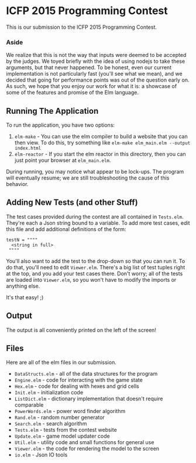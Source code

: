 # ICFP 2015 Programming Contest

This is our submission to the ICFP 2015 Programming Contest. 

### Aside

We realize that this is not the way that inputs were deemed to be accepted by
the judges. We toyed briefly with the idea of using nodejs to take these
arguments, but that never happened. To be honest, even our current implementation 
is not particularly fast (you'll see what we mean), and we decided that going for
performance points was out of the question early on. As such, we hope that you
enjoy our work for what it is: a showcase of some of the features and promise of the
Elm language.

## Running The Application

To run the application, you have two options:

1. `elm-make` - You can use the elm compiler to build a website that you can then
    view. To do this, try something like `elm-make elm_main.elm --output index.html`
2. `elm-reactor` - If you start the elm reactor in this directory, then you can
   just point your browser at `elm_main.elm`.

During running, you may notice what appear to be lock-ups. The program will 
eventually resume; we are still troubleshooting the cause of this behavior.

## Adding New Tests (and other Stuff)

The test cases provided during the contest are all contained in `Tests.elm`.
They're each a Json string bound to a variable. To add more test cases,
edit this file and add additional definitions of the form:

    testN = """"
      <string in full>
     """"

You'll also want to add the test to the drop-down so that you can run it. To do
that, you'll need to edit `Viewer.elm`.  There's a big list of test tuples right
at the top, and you add your test cases there. Don't worry; all of the tests are 
loaded into `Viewer.elm`, so you won't have to modify the imports or anything
else.

It's that easy! ;)

## Output

The output is all conveniently printed on the left of the screen!

## Files

Here are all of the elm files in our submission.

- `DataStructs.elm` - all of the data structures for the program
- `Engine.elm` - code for interacting with the game state
- `Hex.elm` - code for dealing with hexes and grid cells
- `Init.elm` - initialization code
- `ListDict.elm` - dictionary implementation that doesn't require comparable
- `PowerWords.elm` - power word finder algorithm
- `Rand.elm` - random number generator 
- `Search.elm` - search algorithm
- `Tests.elm` - tests from the contest website
- `Update.elm` - game model updater code 
- `Util.elm` - utility code and small functions for general use
- `Viewer.elm` - the code for rendering the model to the screen
- `io.elm` - Json IO tools 

